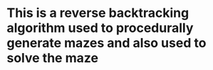 # This is a reverse backtracking algorithm used to procedurally generate mazes and also used to solve the maze
